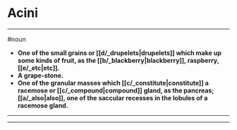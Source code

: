 # Acini
---
#noun
- **One of the small grains or [[d/_drupelets|drupelets]] which make up some kinds of fruit, as the [[b/_blackberry|blackberry]], raspberry, [[e/_etc|etc]].**
- **A grape-stone.**
- **One of the granular masses which [[c/_constitute|constitute]] a racemose or [[c/_compound|compound]] gland, as the pancreas; [[a/_also|also]], one of the saccular recesses in the lobules of a racemose gland.**
---
---
